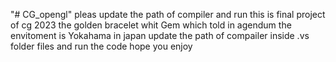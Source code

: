 "# CG_opengl" 
pleas update the path of compiler and run 
this is final project of cg 2023 
the golden bracelet whit Gem which told in agendum
the envitoment is Yokahama in japan 
update the path of compailer inside .vs folder files and run the code 
hope you enjoy 